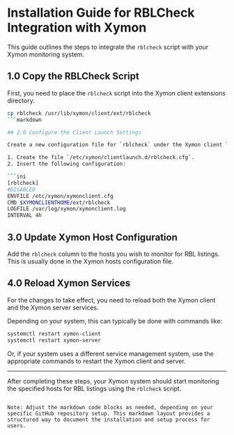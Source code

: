 # Installation Guide for RBLCheck Integration with Xymon

This guide outlines the steps to integrate the `rblcheck` script with your Xymon monitoring system.

## 1.0 Copy the RBLCheck Script

First, you need to place the `rblcheck` script into the Xymon client extensions directory.

```bash
cp rblcheck /usr/lib/xymon/client/ext/rblcheck
```markdown

## 2.0 Configure the Client Launch Settings

Create a new configuration file for `rblcheck` under the Xymon client launch configurations.

1. Create the file `/etc/xymon/clientlaunch.d/rblcheck.cfg`.
2. Insert the following configuration:

```ini
[rblcheck]
#DISABLED
ENVFILE /etc/xymon/xymonclient.cfg
CMD $XYMONCLIENTHOME/ext/rblcheck
LOGFILE /var/log/xymon/xymonclient.log
INTERVAL 4h
```

## 3.0 Update Xymon Host Configuration

Add the `rblcheck` column to the hosts you wish to monitor for RBL listings. This is usually done in the Xymon hosts configuration file.

## 4.0 Reload Xymon Services

For the changes to take effect, you need to reload both the Xymon client and the Xymon server services.

Depending on your system, this can typically be done with commands like:

```bash
systemctl restart xymon-client
systemctl restart xymon-server
```

Or, if your system uses a different service management system, use the appropriate commands to restart the Xymon client and server.

---

After completing these steps, your Xymon system should start monitoring the specified hosts for RBL listings using the `rblcheck` script.
```

Note: Adjust the markdown code blocks as needed, depending on your specific GitHub repository setup. This markdown layout provides a structured way to document the installation and setup process for users.

